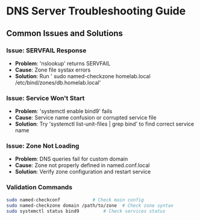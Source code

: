 # DNS Server Troubleshooting Guide 

## Common Issues and Solutions 

### Issue: SERVFAIL Response
- **Problem**: 'nslookup' returns SERVFAIL
- **Cause**: Zone file systax errors 
- **Solution**: Run ' sudo named-checkzone homelab.local /etc/bind/zones/db.homelab.local'


### Issue: Service Won't Start
- **Problem**: 'systemctl enable bind9' fails
- **Cause**: Service name confusion or corrupted service file 
- **Solution**: Try 'systemctl list-unit-files | grep bind' to find correct service name 


### Issue: Zone Not Loading 
- **Problem**: DNS queries fail for custom domain
- **Cause**: Zone not properly defined in named.conf.local 
- **Solution**: Verify zone configuration and restart service


### Validation Commands
```bash
sudo named-checkconf			# Check main config
sudo named-checkzone domain /path/to/zone  # Check zone syntax 
sudo systemctl status bind9 		# Check services status 
 

 
